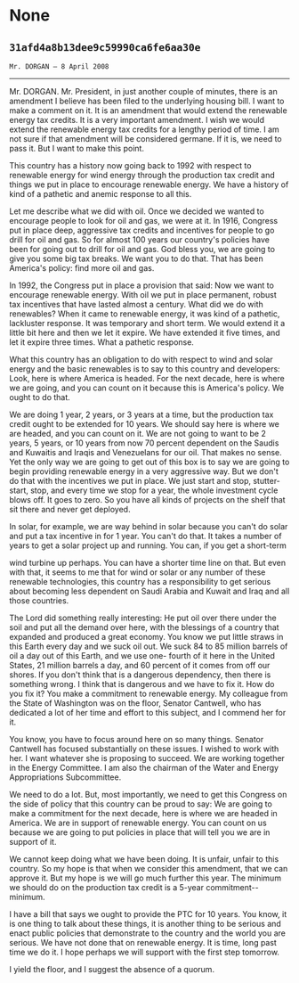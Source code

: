 # None
## `31afd4a8b13dee9c59990ca6fe6aa30e`
`Mr. DORGAN — 8 April 2008`

---


Mr. DORGAN. Mr. President, in just another couple of minutes, there 
is an amendment I believe has been filed to the underlying housing 
bill. I want to make a comment on it. It is an amendment that would 
extend the renewable energy tax credits. It is a very important 
amendment. I wish we would extend the renewable energy tax credits for 
a lengthy period of time. I am not sure if that amendment will be 
considered germane. If it is, we need to pass it. But I want to make 
this point.

This country has a history now going back to 1992 with respect to 
renewable energy for wind energy through the production tax credit and 
things we put in place to encourage renewable energy. We have a history 
of kind of a pathetic and anemic response to all this.

Let me describe what we did with oil. Once we decided we wanted to 
encourage people to look for oil and gas, we were at it. In 1916, 
Congress put in place deep, aggressive tax credits and incentives for 
people to go drill for oil and gas. So for almost 100 years our 
country's policies have been for going out to drill for oil and gas. 
God bless you, we are going to give you some big tax breaks. We want 
you to do that. That has been America's policy: find more oil and gas.

In 1992, the Congress put in place a provision that said: Now we want 
to encourage renewable energy. With oil we put in place permanent, 
robust tax incentives that have lasted almost a century. What did we do 
with renewables? When it came to renewable energy, it was kind of a 
pathetic, lackluster response. It was temporary and short term. We 
would extend it a little bit here and then we let it expire. We have 
extended it five times, and let it expire three times. What a pathetic 
response.

What this country has an obligation to do with respect to wind and 
solar energy and the basic renewables is to say to this country and 
developers: Look, here is where America is headed. For the next decade, 
here is where we are going, and you can count on it because this is 
America's policy. We ought to do that.

We are doing 1 year, 2 years, or 3 years at a time, but the 
production tax credit ought to be extended for 10 years. We should say 
here is where we are headed, and you can count on it. We are not going 
to want to be 2 years, 5 years, or 10 years from now 70 percent 
dependent on the Saudis and Kuwaitis and Iraqis and Venezuelans for our 
oil. That makes no sense. Yet the only way we are going to get out of 
this box is to say we are going to begin providing renewable energy in 
a very aggressive way. But we don't do that with the incentives we put 
in place. We just start and stop, stutter-start, stop, and every time 
we stop for a year, the whole investment cycle blows off. It goes to 
zero. So you have all kinds of projects on the shelf that sit there and 
never get deployed.

In solar, for example, we are way behind in solar because you can't 
do solar and put a tax incentive in for 1 year. You can't do that. It 
takes a number of years to get a solar project up and running. You can, 
if you get a short-term


wind turbine up perhaps. You can have a shorter time line on that. But 
even with that, it seems to me that for wind or solar or any number of 
these renewable technologies, this country has a responsibility to get 
serious about becoming less dependent on Saudi Arabia and Kuwait and 
Iraq and all those countries.

The Lord did something really interesting: He put oil over there 
under the soil and put all the demand over here, with the blessings of 
a country that expanded and produced a great economy. You know we put 
little straws in this Earth every day and we suck oil out. We suck 84 
to 85 million barrels of oil a day out of this Earth, and we use one-
fourth of it here in the United States, 21 million barrels a day, and 
60 percent of it comes from off our shores. If you don't think that is 
a dangerous dependency, then there is something wrong. I think that is 
dangerous and we have to fix it. How do you fix it? You make a 
commitment to renewable energy. My colleague from the State of 
Washington was on the floor, Senator Cantwell, who has dedicated a lot 
of her time and effort to this subject, and I commend her for it.

You know, you have to focus around here on so many things. Senator 
Cantwell has focused substantially on these issues. I wished to work 
with her. I want whatever she is proposing to succeed. We are working 
together in the Energy Committee. I am also the chairman of the Water 
and Energy Appropriations Subcommittee.

We need to do a lot. But, most importantly, we need to get this 
Congress on the side of policy that this country can be proud to say: 
We are going to make a commitment for the next decade, here is where we 
are headed in America. We are in support of renewable energy. You can 
count on us because we are going to put policies in place that will 
tell you we are in support of it.

We cannot keep doing what we have been doing. It is unfair, unfair to 
this country. So my hope is that when we consider this amendment, that 
we can approve it. But my hope is we will go much further this year. 
The minimum we should do on the production tax credit is a 5-year 
commitment--minimum.

I have a bill that says we ought to provide the PTC for 10 years. You 
know, it is one thing to talk about these things, it is another thing 
to be serious and enact public policies that demonstrate to the country 
and the world you are serious. We have not done that on renewable 
energy. It is time, long past time we do it. I hope perhaps we will 
support with the first step tomorrow.

I yield the floor, and I suggest the absence of a quorum.